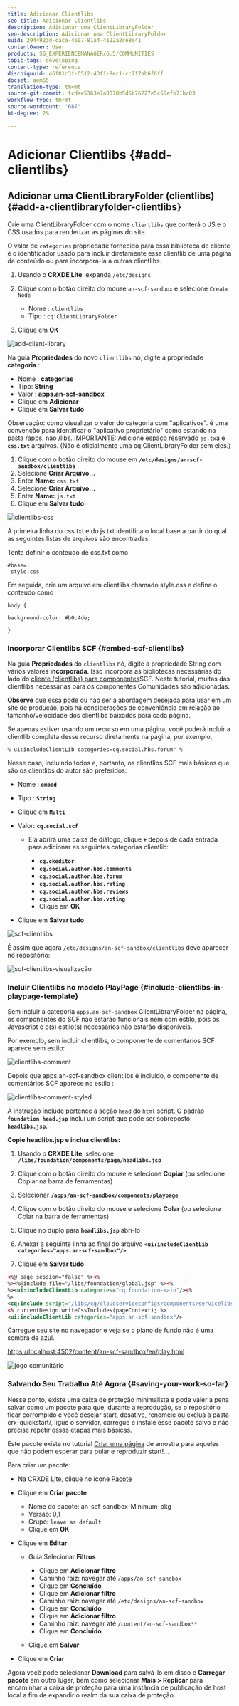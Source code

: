 ```yaml
---
title: Adicionar Clientlibs
seo-title: Adicionar Clientlibs
description: Adicionar uma ClientLibraryFolder
seo-description: Adicionar uma ClientLibraryFolder
uuid: 2944923d-caca-4607-81a4-4122a2ce8e41
contentOwner: User
products: SG_EXPERIENCEMANAGER/6.5/COMMUNITIES
topic-tags: developing
content-type: reference
discoiquuid: 46f81c3f-6512-43f1-8ec1-cc717ab6f6ff
docset: aem65
translation-type: tm+mt
source-git-commit: fcdae5363e7a0070b5d6b76227e5c65efb71bc03
workflow-type: tm+mt
source-wordcount: '687'
ht-degree: 2%

---
```



# Adicionar Clientlibs {#add-clientlibs}

## Adicionar uma ClientLibraryFolder (clientlibs) {#add-a-clientlibraryfolder-clientlibs}

Crie uma ClientLibraryFolder com o nome `clientlibs` que conterá o JS e o CSS usados para renderizar as páginas do site.

O valor de `categories` propriedade fornecido para essa biblioteca de cliente é o identificador usado para incluir diretamente essa clientlib de uma página de conteúdo ou para incorporá-la a outras clientlibs.

1. Usando o **CRXDE Lite**, expanda `/etc/designs`

1. Clique com o botão direito do mouse `an-scf-sandbox` e selecione `Create Node`

   * Nome : `clientlibs`
   * Tipo : `cq:ClientLibraryFolder`

1. Clique em **OK**

![add-client-library](assets/add-client-library.png)

Na guia **Propriedades** do novo `clientlibs` nó, digite a propriedade **categoria** :

* Nome : **categorias**
* Tipo: **String**
* Valor : **apps.an-scf-sandbox**
* Clique em **Adicionar**
* Clique em **Salvar tudo**

Observação: como visualizar o valor do categoria com &quot;aplicativos&quot;. é uma convenção para identificar o &quot;aplicativo proprietário&quot; como estando na pasta /apps, não /libs.  IMPORTANTE: Adicione espaço reservado `js.tx`a e **`css.txt`** arquivos. (Não é oficialmente uma cq:ClientLibraryFolder sem eles.)

1. Clique com o botão direito do mouse em **`/etc/designs/an-scf-sandbox/clientlibs`**
1. Selecione **Criar Arquivo...**
1. Enter **Name:** `css.txt`
1. Selecione **Criar Arquivo...**
1. Enter **Name:** `js.txt`
1. Clique em **Salvar tudo**

![clientlibs-css](assets/clientlibs-css.png)

A primeira linha do css.txt e do js.txt identifica o local base a partir do qual as seguintes listas de arquivos são encontradas.

Tente definir o conteúdo de css.txt como

```
#base=.
 style.css
```

Em seguida, crie um arquivo em clientlibs chamado style.css e defina o conteúdo como

`body {`

`background-color: #b0c4de;`

`}`

### Incorporar Clientlibs SCF {#embed-scf-clientlibs}

Na guia **Propriedades** do `clientlibs` nó, digite a propriedade String com vários valores **incorporada**. Isso incorpora as bibliotecas necessárias do lado do [cliente (clientlibs) para componentes](/help/communities/client-customize.md#clientlibs-for-scf)SCF. Neste tutorial, muitas das clientlibs necessárias para os componentes Comunidades são adicionadas.

**Observe** que essa pode ou não ser a abordagem desejada para usar em um site de produção, pois há considerações de conveniência em relação ao tamanho/velocidade dos clientlibs baixados para cada página.

Se apenas estiver usando um recurso em uma página, você poderá incluir a clientlib completa desse recurso diretamente na página, por exemplo,

`% ui:includeClientLib categories=cq.social.hbs.forum" %`

Nesse caso, incluindo todos e, portanto, os clientlibs SCF mais básicos que são os clientlibs do autor são preferidos:

* Nome : **`embed`**
* Tipo : **`String`**
* Clique em **`Multi`**
* Valor: **`cq.social.scf`**

   * Ela abrirá uma caixa de diálogo, clique **`+`** depois de cada entrada para adicionar as seguintes categorias clientlib:

      * **`cq.ckeditor`**
      * **`cq.social.author.hbs.comments`**
      * **`cq.social.author.hbs.forum`**
      * **`cq.social.author.hbs.rating`**
      * **`cq.social.author.hbs.reviews`**
      * **`cq.social.author.hbs.voting`**
      * Clique em **OK**

* Clique em **Salvar tudo**

![scf-clientlibs](assets/scf-clientlibs.png)

É assim que agora `/etc/designs/an-scf-sandbox/clientlibs` deve aparecer no repositório:

![scf-clientlibs-visualização](assets/scf-clientlibs1.png)

### Incluir Clientlibs no modelo PlayPage {#include-clientlibs-in-playpage-template}

Sem incluir a categoria `apps.an-scf-sandbox` ClientLibraryFolder na página, os componentes do SCF não estarão funcionais nem com estilo, pois os Javascript e o(s) estilo(s) necessários não estarão disponíveis.

Por exemplo, sem incluir clientlibs, o componente de comentários SCF aparece sem estilo:

![clientlibs-comment](assets/clientlibs-comment.png)

Depois que apps.an-scf-sandbox clientlibs é incluído, o componente de comentários SCF aparece no estilo :

![clientlibs-comment-styled](assets/clientlibs-comment1.png)

A instrução include pertence à seção `head` do `html` script. O padrão **`foundation head.jsp`** inclui um script que pode ser sobreposto: **`headlibs.jsp`**.

**Copie headlibs.jsp e inclua clientlibs:**

1. Usando o **CRXDE Lite**, selecione **`/libs/foundation/components/page/headlibs.jsp`**

1. Clique com o botão direito do mouse e selecione **Copiar** (ou selecione Copiar na barra de ferramentas)
1. Selecionar **`/apps/an-scf-sandbox/components/playpage`**
1. Clique com o botão direito do mouse e selecione **Colar** (ou selecione Colar na barra de ferramentas)
1. Clique no duplo para **`headlibs.jsp`** abri-lo
1. Anexar a seguinte linha ao final do arquivo
   **`<ui:includeClientLib categories="apps.an-scf-sandbox"/>`**

1. Clique em **Salvar tudo**

```xml
<%@ page session="false" %><%
%><%@include file="/libs/foundation/global.jsp" %><%
%><ui:includeClientLib categories="cq.foundation-main"/><%
%>
<cq:include script="/libs/cq/cloudserviceconfigs/components/servicelibs/servicelibs.jsp"/>
<% currentDesign.writeCssIncludes(pageContext); %>
<ui:includeClientLib categories="apps.an-scf-sandbox"/>
```

Carregue seu site no navegador e veja se o plano de fundo não é uma sombra de azul.

[https://localhost:4502/content/an-scf-sandbox/en/play.html](https://localhost:4502/content/an-scf-sandbox/en/play.html)

![jogo comunitário](assets/community-play.png)

### Salvando Seu Trabalho Até Agora {#saving-your-work-so-far}

Nesse ponto, existe uma caixa de proteção minimalista e pode valer a pena salvar como um pacote para que, durante a reprodução, se o repositório ficar corrompido e você desejar start, desative, renomeie ou exclua a pasta crx-quickstart/, ligue o servidor, carregue e instale esse pacote salvo e não precise repetir essas etapas mais básicas.

Este pacote existe no tutorial [Criar uma página](/help/communities/create-sample-page.md) de amostra para aqueles que não podem esperar para pular e reproduzir start!...

Para criar um pacote:

* Na CRXDE Lite, clique no ícone [Pacote](https://localhost:4502/crx/packmgr/)
* Clique em **Criar pacote**

   * Nome do pacote: an-scf-sandbox-Minimum-pkg
   * Versão: 0,1
   * Grupo: `leave as default`
   * Clique em **OK**

* Clique em **Editar**

   * Guia Selecionar **Filtros**

      * Clique em **Adicionar filtro**
      * Caminho raiz: navegar até `/apps/an-scf-sandbox`
      * Clique em **Concluído**
      * Clique em **Adicionar filtro**
      * Caminho raiz: navegar até `/etc/designs/an-scf-sandbox`
      * Clique em **Concluído**
      * Clique em **Adicionar filtro**
      * Caminho raiz: navegar até `/content/an-scf-sandbox**`
      * Clique em **Concluído**
   * Clique em **Salvar**


* Clique em **Criar**

Agora você pode selecionar **Download** para salvá-lo em disco e **Carregar pacote** em outro lugar, bem como selecionar **Mais > Replicar** para encaminhar a caixa de proteção para uma instância de publicação de host local a fim de expandir o realm da sua caixa de proteção.